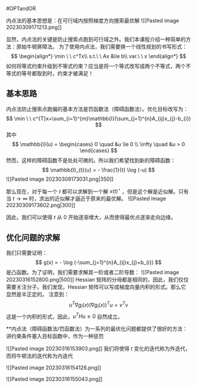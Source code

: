 #OPTandOR 

内点法的基本思想是：在可行域内按照梯度方向搜索最优解
![[Pasted image 20230309171213.png]]

显然，内点法的关键是防止搜索点跑到可行域之外。我们本课程介绍一种简单的方法：原始牛顿屏障法。
为了使用内点法，我们需要换一个线性规划的书写形式：
$$
\begin{align*}
\min \ \ c^Tx\\
s.t.\ \ Ax &\le b\\
var.\ \ x 
\end{align*}
$$
如何将等式约束升级到不等式约束？应当是将一个等式改写成两个不等式，两个不等式的等号都取到时，约束才被满足！

## 基本思路
内点法防止搜索点跑偏的基本方法是罚函数法（障碍函数法）。优化目标改写为：
$$
\min \ \ c^{T}x+\sum_{i=1}^{m}\mathbb{I}(\sum_{j=1}^{n}A_{ij}x_{j}-b_{i})
$$
其中
$$
\mathbb{I}(u) = \begin{cases}
0 \quad &u \le 0 \\  
\infty \quad &u > 0
\end{cases}
$$
然而，这样的障碍函数不是处处可微的。所以我们希望找到新的障碍函数：
$$
\mathbb{I}_{t}(u) = - \frac{1}{t} \log (-u)
$$
![[Pasted image 20230309173031.png|350]]

那么现在，对于每一个 $t$ 都可以求解到一个解 $x(t)^{\star}$ ，但是这个解是近似解。只有当 $t\rightarrow \infty$ 时，求出的近似解才逼近于原来的最优解。
![[Pasted image 20230309173602.png|300]]

因此，我们可以使得 $t$ 从 0 开始逐渐增大，从而使得最优点逐渐走向边缘。

## 优化问题的求解
我们只需要证明：
$$
g(x) = - \log (-\sum_{j=1}^{n}A_{ij}x_{j}+b_{i})
$$
是凸函数。为了证明，我们需要求解其一阶或者二阶导数：
![[Pasted image 20230316152800.png|500]]
Hessian 矩阵的分母都是相同的，因此，我们仅仅需要关注分子。我们发现，Hessian 矩阵可以写成梯度向量内积的形式。那么它显然是半正定的。
注意到：
$$
u^{T}\nabla g_{i}(x) (\nabla g_{i}(x))^{T}u=v^{T}v 
$$
这是一个内积的形式，因此，$u^{T}Hu \ge 0$ 自然成立。

**内点法（障碍函数法/罚函数法）为一系列的最优化问题都提供了很好的方法：讲约束条件塞入目标函数中，作为一种惩罚

![[Pasted image 20230316153903.png]]
我们将使得 $t$ 变化的迭代称为外迭代，而将牛顿法的迭代称为内迭代

![[Pasted image 20230316154126.png]]


![[Pasted image 20230316155043.png]]





